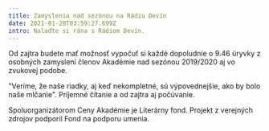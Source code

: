 ```yaml
---
title: Zamyslenia nad sezónou na Rádiu Devín
date: 2021-01-20T03:59:27.699Z
intro: Nalaďte si rána s Rádiom Devín.
---
```

Od zajtra budete mať možnosť vypočuť si každé dopoludnie o 9.46 úryvky z osobných zamyslení členov Akadémie nad sezónou 2019/2020 aj vo zvukovej podobe.

"Veríme, že naše riadky, aj keď nekompletné, sú výpovednejšie, ako by bolo naše mlčanie". Príjemné čítanie a od zajtra aj počúvanie.

Spoluorganizátorom Ceny Akadémie je Literárny fond.
Projekt z verejných zdrojov podporil Fond na podporu umenia.